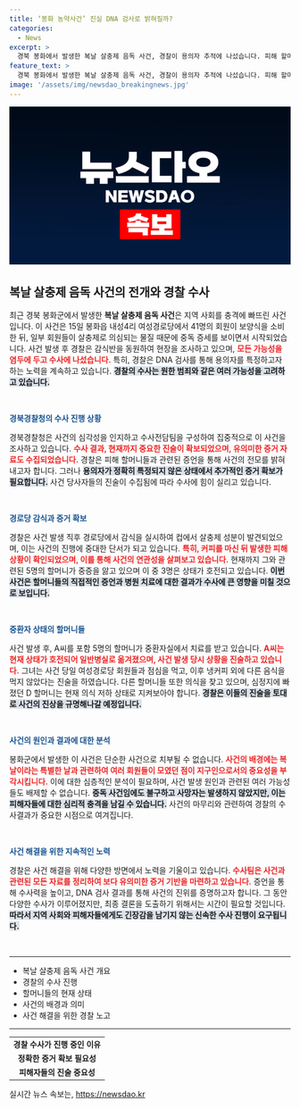 ```yaml
---
title: ‘봉화 농약사건’ 진실 DNA 검사로 밝혀질까?
categories:
  - News
excerpt: >
  경북 봉화에서 발생한 복날 살충제 음독 사건, 경찰이 용의자 추적에 나섰습니다. 피해 할머니들 중 일부가 회복세를 보이며 사건의 진상이 밝혀질 날이 가까워질 전망입니다. 클릭해 자세한 경과를 확인하세요!
feature_text: >
  경북 봉화에서 발생한 복날 살충제 음독 사건, 경찰이 용의자 추적에 나섰습니다. 피해 할머니들 중 일부가 회복세를 보이며 사건의 진상이 밝혀질 날이 가까워질 전망입니다. 클릭해 자세한 경과를 확인하세요!
image: '/assets/img/newsdao_breakingnews.jpg'
---
```


<p><img src="/assets/img/newsdao_breakingnews.jpg" alt="ontimetimes 속보" /></p>

<h2 data-ke-size="size26">복날 살충제 음독 사건의 전개와 경찰 수사</h2>

<p data-ke-size="size16">최근 경북 봉화군에서 발생한 <b>복날 살충제 음독 사건</b>은 지역 사회를 충격에 빠뜨린 사건입니다. 이 사건은 15일 봉화읍 내성4리 여성경로당에서 41명의 회원이 보양식을 소비한 뒤, 일부 회원들이 살충제로 의심되는 물질 때문에 중독 증세를 보이면서 시작되었습니다. 사건 발생 후 경찰은 감식반을 동원하여 현장을 조사하고 있으며, <b><span style="color: #ee2323;">모든 가능성을 염두에 두고 수사에 나섰습니다.</span></b> 특히, 경찰은 DNA 검사를 통해 용의자를 특정하고자 하는 노력을 계속하고 있습니다. <b><span style="background-color: #21538527;">경찰의 수사는 원한 범죄와 같은 여러 가능성을 고려하고 있습니다.</span></b></p>

<p data-ke-size="size16">&nbsp;</p>

<p><b><span style="color: #1a5490;">경북경찰청의 수사 진행 상황</span></b></p>

<p data-ke-size="size16">경북경찰청은 사건의 심각성을 인지하고 수사전담팀을 구성하여 집중적으로 이 사건을 조사하고 있습니다. <b><span style="color: #ee2323;">수사 결과, 현재까지 중요한 진술이 확보되었으며, 유의미한 증거 자료도 수집되었습니다.</span></b> 경찰은 피해 할머니들과 관련된 증언을 통해 사건의 전모를 밝혀내고자 합니다. 그러나 <b><span style="background-color: #21538527;">용의자가 정확히 특정되지 않은 상태에서 추가적인 증거 확보가 필요합니다.</span></b> 사건 당사자들의 진술이 수집됨에 따라 수사에 힘이 실리고 있습니다.</p>

<p data-ke-size="size16">&nbsp;</p>

<p><b><span style="color: #1a5490;">경로당 감식과 증거 확보</span></b></p>

<p data-ke-size="size16">경찰은 사건 발생 직후 경로당에서 감식을 실시하여 컵에서 살충제 성분이 발견되었으며, 이는 사건의 진행에 중대한 단서가 되고 있습니다. <b><span style="color: #ee2323;">특히, 커피를 마신 뒤 발생한 피해 상황이 확인되었으며, 이를 통해 사건의 연관성을 살펴보고 있습니다.</span></b> 현재까지 그와 관련된 5명의 할머니가 중증을 앓고 있으며 이 중 3명은 상태가 호전되고 있습니다. <b><span style="background-color: #21538527;">이번 사건은 할머니들의 직접적인 증언과 병원 치료에 대한 결과가 수사에 큰 영향을 미칠 것으로 보입니다.</span></b></p>

<p data-ke-size="size16">&nbsp;</p>

<p><b><span style="color: #1a5490;">중환자 상태의 할머니들</span></b></p>

<p data-ke-size="size16">사건 발생 후, A씨를 포함 5명의 할머니가 중환자실에서 치료를 받고 있습니다. <b><span style="color: #ee2323;">A씨는 현재 상태가 호전되어 일반병실로 옮겨졌으며, 사건 발생 당시 상황을 진술하고 있습니다.</span></b> 그녀는 사건 당일 여성경로당 회원들과 점심을 먹고, 이후 냉커피 외에 다른 음식을 먹지 않았다는 진술을 하였습니다. 다른 할머니들 또한 의식을 찾고 있으며, 심정지에 빠졌던 D 할머니는 현재 의식 저하 상태로 지켜보아야 합니다. <b><span style="background-color: #21538527;">경찰은 이들의 진술을 토대로 사건의 진상을 규명해나갈 예정입니다.</span></b></p>

<p data-ke-size="size16">&nbsp;</p>

<p><b><span style="color: #1a5490;">사건의 원인과 결과에 대한 분석</span></b></p>

<p data-ke-size="size16">봉화군에서 발생한 이 사건은 단순한 사건으로 치부될 수 없습니다. <b><span style="color: #ee2323;">사건의 배경에는 복날이라는 특별한 날과 관련하여 여러 회원들이 모였던 점이 지구인으로서의 중요성을 부각시킵니다.</span></b> 이에 대한 심층적인 분석이 필요하며, 사건 발생 원인과 관련된 여러 가능성들도 배제할 수 없습니다. <b><span style="background-color: #21538527;">중독 사건임에도 불구하고 사망자는 발생하지 않았지만, 이는 피해자들에 대한 심리적 충격을 남길 수 있습니다.</span></b> 사건의 마무리와 관련하여 경찰의 수사결과가 중요한 시점으로 여겨집니다.</p>

<p data-ke-size="size16">&nbsp;</p>

<p><b><span style="color: #1a5490;">사건 해결을 위한 지속적인 노력</span></b></p>

<p data-ke-size="size16">경찰은 사건 해결을 위해 다양한 방면에서 노력을 기울이고 있습니다. <b><span style="color: #ee2323;">수사팀은 사건과 관련된 모든 자료를 정리하여 보다 유의미한 증거 기반을 마련하고 있습니다.</span></b> 증언을 통해 수사력을 높이고, DNA 검사 결과를 통해 사건의 진위를 증명하고자 합니다. 그 동안 다양한 수사가 이루어졌지만, 최종 결론을 도출하기 위해서는 시간이 필요할 것입니다. <b><span style="background-color: #21538527;">따라서 지역 사회와 피해자들에게도 긴장감을 남기지 않는 신속한 수사 진행이 요구됩니다.</span></b></p>

<p data-ke-size="size16">&nbsp;</p>

<hr>

<ul>
    <li>복날 살충제 음독 사건 개요</li>
    <li>경찰의 수사 진행</li>
    <li>할머니들의 현재 상태</li>
    <li>사건의 배경과 의미</li>
    <li>사건 해결을 위한 경찰 노고</li>
</ul>

<hr>

<table style="width: 100%;">
    <tr>
        <td style="text-align: center; height: 17px;"><b>경찰 수사가 진행 중인 이유</b></td>
    </tr>
    <tr>
        <td style="text-align: center; height: 17px;"><b>정확한 증거 확보 필요성</b></td>
    </tr>
    <tr>
        <td style="text-align: center; height: 17px;"><b>피해자들의 진술 중요성</b></td>
    </tr>
</table>
실시간 뉴스 속보는, <a href="https://newsdao.kr" rel="dofollow">https://newsdao.kr</a>



